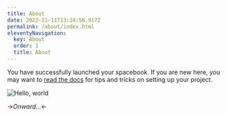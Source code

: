 ```yaml
---
title: About
date: 2022-11-11T13:24:56.917Z
permalink: /about/index.html
eleventyNavigation:
  key: About
  order: 1
  title: About
---
```

You have successfully launched your spacebook. If you are new here, you may want to [read the docs](https://spacebook.app/) for tips and tricks on setting up your project.

![Hello, world](/content/images/hello.jpg)

->*Onward...*<-



